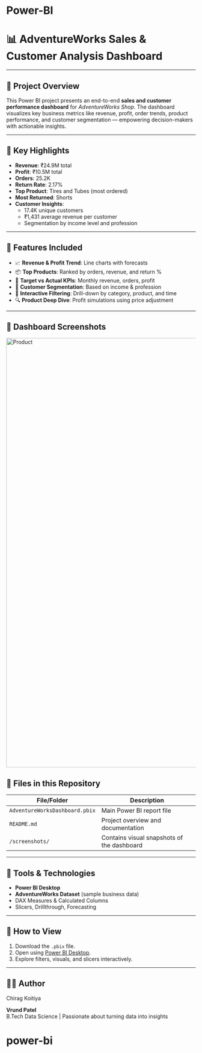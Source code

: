 # Power-BI

# 📊 AdventureWorks Sales & Customer Analysis Dashboard

---

## 📁 Project Overview

This Power BI project presents an end-to-end **sales and customer performance dashboard** for *AdventureWorks Shop*. The dashboard visualizes key business metrics like revenue, profit, order trends, product performance, and customer segmentation — empowering decision-makers with actionable insights.

---

## 🎯 Key Highlights

- **Revenue**: ₹24.9M total
- **Profit**: ₹10.5M total
- **Orders**: 25.2K
- **Return Rate**: 2.17%
- **Top Product**: Tires and Tubes (most ordered)
- **Most Returned**: Shorts
- **Customer Insights**:
  - 17.4K unique customers
  - ₹1,431 average revenue per customer
  - Segmentation by income level and profession

---

## 📌 Features Included

- 📈 **Revenue & Profit Trend**: Line charts with forecasts
- 📦 **Top Products**: Ranked by orders, revenue, and return %
- 🎯 **Target vs Actual KPIs**: Monthly revenue, orders, profit
- 👥 **Customer Segmentation**: Based on income & profession
- 🧠 **Interactive Filtering**: Drill-down by category, product, and time
- 🔍 **Product Deep Dive**: Profit simulations using price adjustment

---

## 📸 Dashboard Screenshots

<img width="2048" height="1138" alt="Product" src="https://github.com/user-attachments/assets/34e63f0e-c862-40d7-8dd2-939d7dc846f7" />



## 📂 Files in this Repository

| File/Folder | Description |
|-------------|-------------|
| `AdventureWorksDashboard.pbix` | Main Power BI report file |
| `README.md` | Project overview and documentation |
| `/screenshots/` | Contains visual snapshots of the dashboard |

---

## 🔧 Tools & Technologies

- **Power BI Desktop**
- **AdventureWorks Dataset** (sample business data)
- DAX Measures & Calculated Columns
- Slicers, Drillthrough, Forecasting

---
## 📌 How to View

1. Download the `.pbix` file.
2. Open using [Power BI Desktop](https://powerbi.microsoft.com/desktop/).
3. Explore filters, visuals, and slicers interactively.

---

## 🙋‍♂️ Author
Chirag Koitiya

**Vrund Patel**  
B.Tech Data Science | Passionate about turning data into insights
# power-bi
